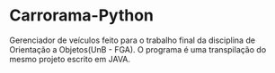 # Carrorama-Python

Gerenciador de veículos feito para o trabalho final da disciplina de Orientação a Objetos(UnB - FGA). O programa é uma transpilação do mesmo projeto escrito em JAVA.
